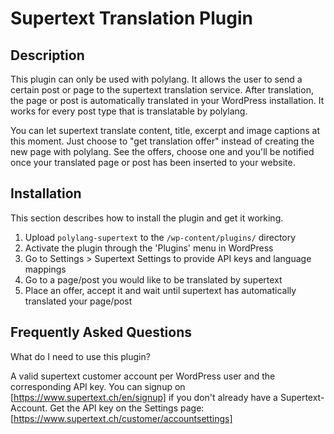 # Supertext Translation Plugin

## Description

This plugin can only be used with polylang. It allows the user to send a certain post or page to
the supertext translation service. After translation, the page or post is automatically translated
in your WordPress installation. It works for every post type that is translatable by polylang.

You can let supertext translate content, title, excerpt and image captions at this moment.
Just choose to "get translation offer" instead of creating the new page with polylang. See the offers,
choose one and you'll be notified once your translated page or post has been inserted to your website.


## Installation

This section describes how to install the plugin and get it working.

1. Upload `polylang-supertext` to the `/wp-content/plugins/` directory
2. Activate the plugin through the 'Plugins' menu in WordPress
3. Go to Settings > Supertext Settings to provide API keys and language mappings
4. Go to a page/post you would like to be translated by supertext
5. Place an offer, accept it and wait until supertext has automatically translated your page/post

## Frequently Asked Questions

What do I need to use this plugin?

A valid supertext customer account per WordPress user and the corresponding API key.
You can signup on [https://www.supertext.ch/en/signup] if you don't already have a Supertext-Account.
Get the API key on the Settings page: [https://www.supertext.ch/customer/accountsettings]
